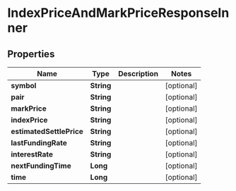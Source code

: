 

# IndexPriceAndMarkPriceResponseInner


## Properties

| Name | Type | Description | Notes |
|------------ | ------------- | ------------- | -------------|
|**symbol** | **String** |  |  [optional] |
|**pair** | **String** |  |  [optional] |
|**markPrice** | **String** |  |  [optional] |
|**indexPrice** | **String** |  |  [optional] |
|**estimatedSettlePrice** | **String** |  |  [optional] |
|**lastFundingRate** | **String** |  |  [optional] |
|**interestRate** | **String** |  |  [optional] |
|**nextFundingTime** | **Long** |  |  [optional] |
|**time** | **Long** |  |  [optional] |



